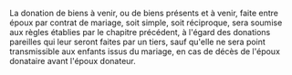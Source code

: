   
 La donation de biens à venir, ou de biens présents et à venir, faite entre époux par contrat de mariage, soit simple, soit réciproque, sera soumise aux règles établies par le chapitre précédent, à l'égard des donations pareilles qui leur seront faites par un tiers, sauf qu'elle ne sera point transmissible aux enfants issus du mariage, en cas de décès de l'époux donataire avant l'époux donateur.  

  
